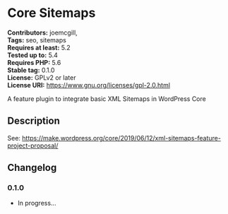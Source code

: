 # Core Sitemaps #
**Contributors:** joemcgill,  
**Tags:** seo, sitemaps  
**Requires at least:** 5.2  
**Tested up to:** 5.4  
**Requires PHP:** 5.6  
**Stable tag:** 0.1.0  
**License:** GPLv2 or later  
**License URI:** https://www.gnu.org/licenses/gpl-2.0.html  

A feature plugin to integrate basic XML Sitemaps in WordPress Core

## Description ##

See: https://make.wordpress.org/core/2019/06/12/xml-sitemaps-feature-project-proposal/

## Changelog ##

### 0.1.0 ###
* In progress...
